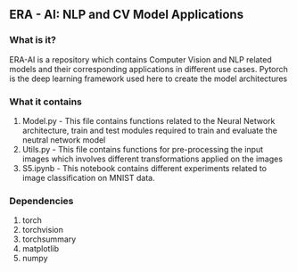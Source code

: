 ## ERA - AI: NLP and CV Model Applications

### What is it?
ERA-AI is a repository which contains Computer Vision and NLP related models and their corresponding applications in different use cases. Pytorch is the deep learning framework used here to create the model architectures

### What it contains
1. Model.py - This file contains functions related to the Neural Network architecture, train and test modules required to train and evaluate the neutral network model
2. Utils.py - This file contains functions for pre-processing the input images which involves different transformations applied on the images
3. S5.ipynb - This notebook contains different experiments related to image classification on MNIST data.

### Dependencies
1. torch
2. torchvision
3. torchsummary
4. matplotlib
5. numpy


 
